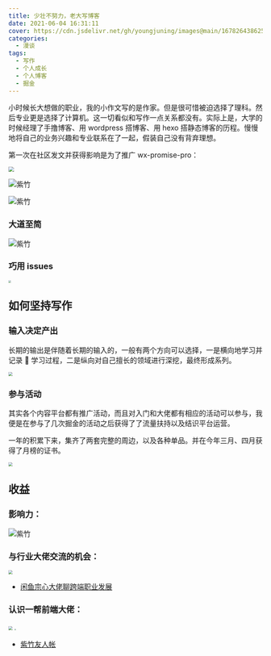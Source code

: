 ```yaml
---
title: 少壮不努力，老大写博客
date: 2021-06-04 16:31:11
cover: https://cdn.jsdelivr.net/gh/youngjuning/images@main/1678264386252.png
categories:
  - 漫谈
tags:
  - 写作
  - 个人成长
  - 个人博客
  - 掘金
---
```


<ins class="adsbygoogle" style="display:block; text-align:center;"  data-ad-layout="in-article" data-ad-format="fluid" data-ad-client="ca-pub-7962287588031867" data-ad-slot="2542544532"></ins><script> (adsbygoogle = window.adsbygoogle || []).push({});</script>


小时候长大想做的职业，我的小作文写的是作家。但是很可惜被迫选择了理科。然后专业更是选择了计算机。这一切看似和写作一点关系都没有。实际上是，大学的时候经理了手撸博客、用 wordpress 搭博客、用 hexo 搭静态博客的历程。慢慢地将自己的业务兴趣和专业联系在了一起，假装自己没有背弃理想。

第一次在社区发文并获得影响是为了推广 wx-promise-pro：

<img src="https://p3-juejin.byteimg.com/tos-cn-i-k3u1fbpfcp/2109e0efc60e4ccda679b599b0298235~tplv-k3u1fbpfcp-zoom-1.image" style="zoom: 67%;" />

![紫竹](https://p3-juejin.byteimg.com/tos-cn-i-k3u1fbpfcp/e34344c7ef6847c2a3597ac75df1220e~tplv-k3u1fbpfcp-zoom-1.image)

![紫竹](https://p3-juejin.byteimg.com/tos-cn-i-k3u1fbpfcp/4718dc1b6e574a9e9e92f3c8e91037b6~tplv-k3u1fbpfcp-zoom-1.image)

### 大道至简

![紫竹](https://p3-juejin.byteimg.com/tos-cn-i-k3u1fbpfcp/a95ad345f27a4a4b8fb446670ad006e3~tplv-k3u1fbpfcp-zoom-1.image)

### 巧用 issues

<img src="https://p3-juejin.byteimg.com/tos-cn-i-k3u1fbpfcp/0b26b3a1f44b4e50a6e3ac9b53d39606~tplv-k3u1fbpfcp-zoom-1.image" style="zoom: 33%;" />

## 如何坚持写作

### 输入决定产出

长期的输出是伴随着长期的输入的，一般有两个方向可以选择，一是横向地学习并记录 📝 学习过程，二是纵向对自己擅长的领域进行深挖，最终形成系列。

<img src="https://p3-juejin.byteimg.com/tos-cn-i-k3u1fbpfcp/952e21273503469ea3e72fd65389a204~tplv-k3u1fbpfcp-zoom-1.image" style="zoom:50%;" />

### 参与活动

其实各个内容平台都有推广活动，而且对入门和大佬都有相应的活动可以参与，我便是在参与了几次掘金的活动之后获得了了流量扶持以及结识平台运营。

一年的积累下来，集齐了两套完整的周边，以及各种单品。并在今年三月、四月获得了月榜的证书。

<img src="https://p3-juejin.byteimg.com/tos-cn-i-k3u1fbpfcp/8251ea3c43f74027a3c215c3f321db3f~tplv-k3u1fbpfcp-zoom-1.image" style="zoom: 50%;" />

## 收益

### 影响力：

![紫竹](https://p3-juejin.byteimg.com/tos-cn-i-k3u1fbpfcp/8c7dd5af95d74bba8381bef755a77527~tplv-k3u1fbpfcp-zoom-1.image)

### 与行业大佬交流的机会：

<img src="https://p1-juejin.byteimg.com/tos-cn-i-k3u1fbpfcp/8907918504174d9094119d0f707886a4~tplv-k3u1fbpfcp-watermark.image" style="zoom: 50%;" />

- [闲鱼宗心大佬聊跨端职业发展](https://juejin.cn/post/6946764691725254669)

### 认识一帮前端大佬：

<img src="https://p3-juejin.byteimg.com/tos-cn-i-k3u1fbpfcp/a78af0e6d7554e04ae35f5e3c5b1d8db~tplv-k3u1fbpfcp-zoom-1.image" style="zoom:50%;" />

<img src="https://p3-juejin.byteimg.com/tos-cn-i-k3u1fbpfcp/1f95c125c85e438ba8654d1d9b947228~tplv-k3u1fbpfcp-zoom-1.image" style="zoom: 20%;" />

- [紫竹友人帐](https://youngjuning.js.org/friends)
